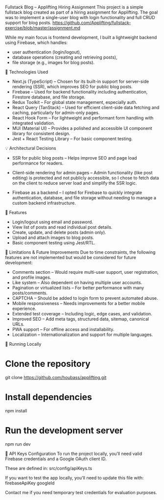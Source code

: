 Fullstack Blog – Applifting Hiring Assignment
This project is a simple fullstack blog created as part of a hiring assignment for Applifting. The goal was to implement a single-user blog with login functionality and full CRUD support for blog posts. https://github.com/Applifting/fullstack-exercise/blob/master/assignment.md

While my main focus is frontend development, I built a lightweight backend using Firebase, which handles:

- user authentication (login/logout),
- database operations (creating and retrieving posts),
- file storage (e.g., images for blog posts).

🔧 Technologies Used

- Next.js (TypeScript) – Chosen for its built-in support for server-side rendering (SSR), which improves SEO for public blog posts.
- Firebase – Used for backend functionality including authentication, Firestore database, and file storage.
- Redux Toolkit – For global state management, especially auth.
- React Query (TanStack) – Used for efficient client-side data fetching and caching, particularly for admin-only pages.
- React Hook Form – For lightweight and performant form handling with integrated validation.
- MUI (Material UI) – Provides a polished and accessible UI component library for consistent design.
- Jest + React Testing Library – For basic component testing.

💡 Architectural Decisions

- SSR for public blog posts – Helps improve SEO and page load performance for readers.

- Client-side rendering for admin pages – Admin functionality (like post editing) is protected and not publicly accessible, so I chose to fetch data on the client to reduce server load and simplify the SSR logic.

- Firebase as a backend – I opted for Firebase to quickly integrate authentication, database, and file storage without needing to manage a custom backend infrastructure.

📸 Features

- Login/logout using email and password.
- View list of posts and read individual post details.
- Create, update, and delete posts (admin only).
- Upload and attach images to blog posts.
- Basic component testing using Jest/RTL.

🚧 Limitations & Future Improvements
Due to time constraints, the following features are not implemented but would be considered for future development:

- Comments section – Would require multi-user support, user registration, and profile images.
- Like system – Also dependent on having multiple user accounts.
- Pagination or virtualized lists – For better performance with many posts/comments.
- CAPTCHA – Should be added to login form to prevent automated abuse.
- Mobile responsiveness – Needs improvements for a better mobile experience.
- Extended test coverage – Including logic, edge cases, and validation.
- Improved SEO – Add meta tags, structured data, sitemap, canonical URLs.
- PWA support – For offline access and installability.
- Localization – Internationalization and support for multiple languages.

🏁 Running Locally

# Clone the repository

git clone https://github.com/houbass/applifting.git

# Install dependencies

npm install

# Run the development server

npm run dev

🔐 API Keys Configuration
To run the project locally, you’ll need valid Firebase credentials and a Google OAuth client ID.

These are defined in:
src/config/apiKeys.ts

If you want to test the app locally, you'll need to update this file with:
firebaseApiKey
googleId

Contact me if you need temporary test credentials for evaluation purposes.
